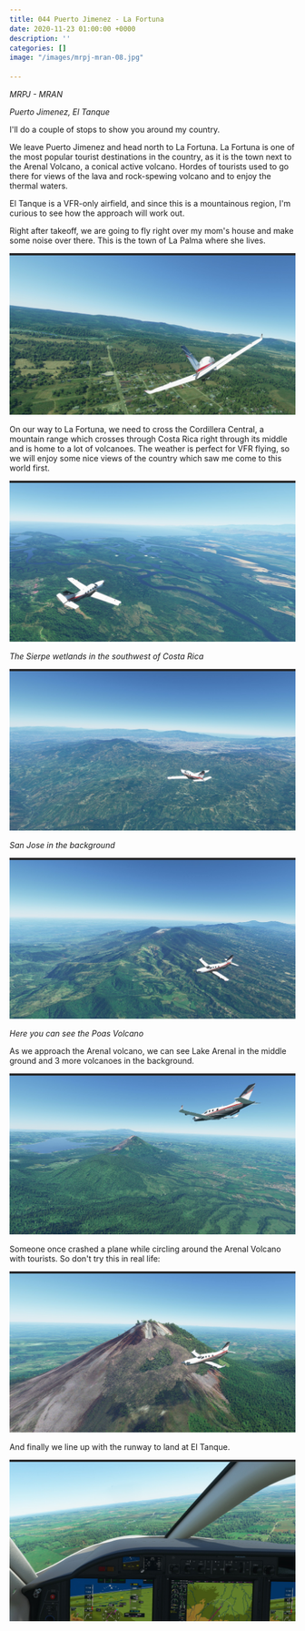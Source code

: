 ```yaml
---
title: 044 Puerto Jimenez - La Fortuna
date: 2020-11-23 01:00:00 +0000
description: ''
categories: []
image: "/images/mrpj-mran-08.jpg"

---
```

_MRPJ - MRAN_

_Puerto Jimenez, El Tanque_

I'll do a couple of stops to show you around my country.

We leave Puerto Jimenez and head north to La Fortuna. La Fortuna is one of the most popular tourist destinations in the country, as it is the town next to the Arenal Volcano, a conical active volcano. Hordes of tourists used to go there for views of the lava and rock-spewing volcano and to enjoy the thermal waters.

El Tanque is a VFR-only airfield, and since this is a mountainous region, I'm curious to see how the approach will work out.

Right after takeoff, we are going to fly right over my mom's house and make some noise over there. This is the town of La Palma where she lives.

![](/images/mrpj-mran-01.jpg)

On our way to La Fortuna, we need to cross the Cordillera Central, a mountain range which crosses through Costa Rica right through its middle and is home to a lot of volcanoes. The weather is perfect for VFR flying, so we will enjoy some nice views of the country which saw me come to this world first.

![](/images/mrpj-mran-02.jpg)

_The Sierpe wetlands in the southwest of Costa Rica_

![](/images/mrpj-mran-04.jpg)

_San Jose in the background_

![](/images/mrpj-mran-05.jpg)

_Here you can see the Poas Volcano_

As we approach the Arenal volcano, we can see Lake Arenal in the middle ground and 3 more volcanoes in the background.

![](/images/mrpj-mran-07.jpg)

Someone once crashed a plane while circling around the Arenal Volcano with tourists. So don't try this in real life:

![](/images/mrpj-mran-08.jpg)

And finally we line up with the runway to land at El Tanque.

![](/images/mrpj-mran-09.jpg)